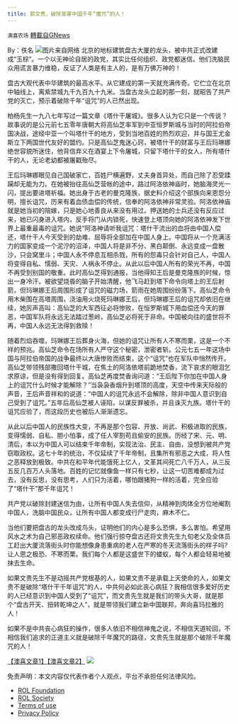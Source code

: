 ```yaml
---
title: 郭文贵，破除笼罩中国千年“魔咒”的人！
---
```

`澳喜农场` [轉載自GNews](https://gnews.org/zh-hans/1746146/)

By：佚名
![](https://assets.gnews.org/wp-content/uploads/2021/12/panu.png)图片来自网络
北京的地标建筑盘古大厦的龙头，被中共正式改建成“玉棕”。一个以无神论自居的政党，其实比任何组织、政党都迷信。他们洗脑民众用谎言暴力维稳，反证了人类是有主人的，是有万佛万神的！

盘古大观代表中华建筑的最高水平。从它建成的第一天就充满传奇。它伫立在北京中轴线上，离紫禁城九千九百九十九米。当盘古龙头立起的那一刻，就昭告了共产党的灭亡，预示着破除千年“诅咒”的人已然出现。

柏杨先生一九八七年写过一篇文章《塔什干屠城》。很多人认为它只是一个传说？故事说的是公元前七五零年唐朝大将高仙芝率军到中亚恒罗斯城与当时的阿拉伯帝国决战，途经中亚一个叫塔什干的地方，受到当地百姓的热烈欢迎，并与国王尤金斯立下两国世代友好的盟约。只是高仙芝鬼迷心窍，被塔什干的财富与王后玛琳娜绝世容貌所迷住，他背信弃义在酒宴上下令屠城，只留下塔什干的女人，所有塔什干的人，无论老幼都被屠戳殆尽。

王后玛琳娜眼见自己国破家亡，百姓尸横遍野，丈夫身首异处，而自己除了忍受蹂躏却无能为力。在她被抬往高仙芝营帐的途中，路过阿洛依神庙时，她脑海灵光一闪，提出要进塔祈福。她出身于古老的曼克隆族，据史料介绍这个部族向来恩怨分明，擅长诅咒，历来有着血债血偿的传统，信奉的阿洛依神非常灵验。阿洛依神庙就是她当初的陪嫁，只是她心地善良从来没有用过。押送她的士兵还没有反应过来，她已闪身进入塔内，反手将门从内锁死，快速登上塔顶向她的阿洛依神发下世界上最重最毒的诅咒。她说“阿洛神请听我诅咒：塔什干流出的血将由中国人偿还，塔什干人今天受到的劫难、屈辱将全部加在中国人身上。中国将从一个充满活力的国家变成一个泥泞的沼泽，中国人将是非不分、黑白颠倒、永远变成一盘散沙，只会窝里斗；中国人永不停息互相杀戮，所有的怨毒只会针对自己人，中国人将变得自私、懦弱、天灾、人祸永不停止。从此以后中国人所有的荣光不再，中国不再受到别国的敬重。此时高仙芝得到通报，当他得知王后是曼克隆族的时候，惊出一身冷汗。被欲望烧昏的脑子开始清醒，他飞马赶到塔下命令向塔上的王后射箭，但玛琳娜王后周围形成了诅咒的磁力场，箭雨在她周围纷纷落下。高仙芝命令用木柴围在高塔周围，浇油用火烧死玛琳娜王后，但玛琳娜王后的诅咒却依旧在继续，她厉声高叫：高仙芝的大军西征必将惨败，在恒罗斯城下用血偿还今天的罪恶，中国军队将永远无法踏过葱岭，高仙芝必将死于非命。中国被向往的盛世将不再，中国人永远无法得到救赎！

随着烈焰吞噬，玛琳娜王后葬身火海，但她的诅咒让所有人不寒而栗，这是一个不祥的预兆。高仙芝命令在场所有人严守这个秘密，泄密者斩。公元七五一年这场中国与阿拉伯帝国的战争最终以大唐惨败而结束，这个“诅咒”也在军队中悄然传开。高仙芝带领残部撒回塔什干城，在焦土的阿洛依塔前跪地焚香，流下哀求的眼泪乞求原谅，但是没有得到回复。高仙芝再度焚香询问道：“王后陛下你加在中国人身上的诅咒什么时候才能解除？”当袅袅香烟升到塔顶的高度，天空中传来天际般的声音，王后声音祥和的说道：“中国人的诅咒永远不会解除，除非中国人意识到自己受到了诅咒。”五年后高仙芝被人诬陷，以谋反罪被杀，并且诛灭九族。塔什干的诅咒应验了，而这段历史也被后人渐渐遗忘。

从此以后中国人的民族性大变，不再是那个包容、开放、尚武、积极进取的民族，变得懦弱、自私、胆小怕事，成了任人宰割苟且偷安的民族。历经了宋、元、明、清后，本以为中国人可以结束千年帝制，实现法治、民主、自由，没想到被共产党窃取政权。这七十年的统治，不仅延续了千年帝制，且集所有邪恶之大成，将人性之恶释放到极致。中共在和平年代能饿死上亿人，文革其间死亡八千万人，从三反五反几百万人头落地。百姓的记忆就像鱼一样只有七秒，让这一切苦难都成为过去，没有反思，没有思考，人们只为活着，哪怕跟猪狗一样的活着，完全应验了“塔什干”那千年诅咒！

共产党以破除封建迷信为由，让所有中国人失去信仰，从精神到肉体全方位地阉割中国人，洗脑中国民众，让所有中国人都变成行尸走肉，麻木不仁。

当他们要把盘古的龙头改成鸟头，证明他们的内心是多么恐惧，多么害怕。希望用风水之术为自己邪恶政权续命。他们强行掠夺盘古还将文贵先生九旬老父及全体员工赶出大厦流落街头时你能想像身患重病的老人在严寒的冬天流落街头的样子吗?让人思之极恐、不寒而栗。我们每个人都是这盛世下的蝼蚁，每个人都会轻易地被抹去生命。

如果文贵先生不是动摇共产党根基的人，如果文贵不是承载上天使命的人，如果文贵不是破除“塔什干千年诅咒”的人，中共何必如此丧心病狂？我相信很多爱好历史的人已经意识到中国人受到了“诅咒”，而文贵先生就是我们的带头大哥，就是那个“盘古开天、扭转乾坤之人”，就是带领我们建立新中国联邦，奔向喜玛拉雅的人！

如果不是中共丧心病狂的操作，很多人依旧不相信神鬼之说，不相信天道轮回，不相信我们追求的正道主义就是破除千年魔咒的路径，文贵先生就是那个破除千年魔咒的人！

[【澳喜文章1】](https://gnews.org/zh-hans/author/aujenny/)[【澳喜文章2】](https://gnews.org/zh-hans/author/himalaya-australia/)
![](https://assets.gnews.org/wp-content/uploads/2021/12/澳喜图标2-1.jpg)
 

免责声明：本文内容仅代表作者个人观点，平台不承担任何法律风险。

- [ROL Foundation](https://rolfoundation.org/)
- [ROL Society](https://rolsociety.org/)
- [Terms of use](https://gnews.org/terms-of-use-3/)
- [Privacy Policy](https://gnews.org/privacy-policy/)
